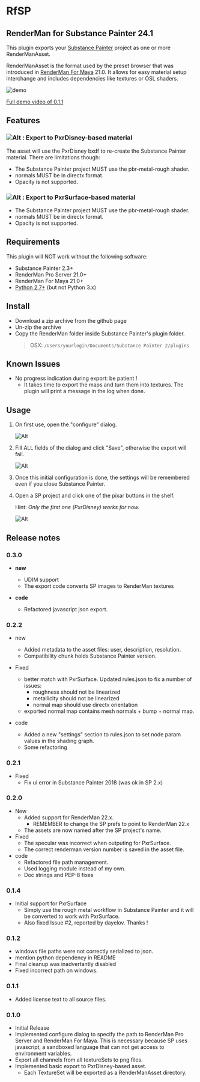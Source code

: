 # RfSP

## RenderMan for Substance Painter 24.1

This plugin exports your [Substance Painter](https://www.allegorithmic.com/products/substance-painter) project as one or more RenderManAsset.

RenderManAsset is the format used by the preset browser that was introduced in [RenderMan For Maya](https://rmanwiki.pixar.com/display/REN/RenderMan+for+Maya) 21.0. It allows for easy material setup interchange and includes dependencies like textures or OSL shaders.

![demo](img/RfSP_v0.gif)

[Full demo video of 0.1.1](https://youtu.be/ZEyT95aPFYk)

## Features

### ![Alt](RenderMan/icons/PxrDisney.png "PxrDisney") : Export to PxrDisney-based material

The asset will use the PxrDisney bxdf to re-create the Substance Painter material. There are limitations though:

* The Substance Painter project MUST use the pbr-metal-rough shader.
* normals MUST be in directx format.
* Opacity is not supported.

### ![Alt](RenderMan/icons/PxrSurface.png "PxrSurface") : Export to PxrSurface-based material

* The Substance Painter project MUST use the pbr-metal-rough shader.
* normals MUST be in directx format.
* Opacity is not supported.

## Requirements

This plugin will NOT work without the following software:

* Substance Painter 2.3+
* RenderMan Pro Server 21.0+
* RenderMan For Maya 21.0+
* [Python 2.7+](https://www.python.org/downloads/release/python-2712/) (but not Python 3.x)

## Install

* Download a zip archive from the github page
* Un-zip the archive
* Copy the RenderMan folder inside Substance Painter's plugin folder.
  > OSX: `/Users/yourlogin/Documents/Substance Painter 2/plugins`

## Known Issues

* No progress indication during export: be patient !
  * It takes time to export the maps and turn them into textures. The plugin will print a message in the log when done.

## Usage

1. On first use, open the "configure" dialog.

   ![Alt](img/open_configure_dialog.jpg "open config dialog")

1. Fill ALL fields of the dialog and click "Save", otherwise the export will fail.

   ![Alt](img/configure_dialog.jpg "open config dialog")

1. Once this initial configuration is done, the settings will be remembered even if you close Substance Painter.

1. Open a SP project and click one of the pixar buttons in the shelf.

   Hint: _Only the first one (PxrDisney) works for now._

   ![Alt](img/shelf_buttons.jpg "open config dialog")

## Release notes

### 0.3.0

* **new**
  * UDIM support
  * The export code converts SP images to RenderMan textures

* **code**
  * Refactored javascript json export.

### 0.2.2

* new
  * Added metadata to the asset files: user, description, resolution.
  * Compatibility chunk holds Substance Painter version.

* Fixed
  * better match with PxrSurface. Updated rules.json to fix a number of issues:
    * roughness should not be linearized
    * metallicity should not be linearized
    * normal map should use directx orientation
  * exported normal map contains mesh normals + bump + normal map.

* code
  * Added a new "settings" section to rules.json to set node param values in the shading graph.
  * Some refactoring

### 0.2.1

* Fixed
  * Fix ui error in Substance Painter 2018 (was ok in SP 2.x)

### 0.2.0

* New
  * Added support for RenderMan 22.x.
    * REMEMBER to change the SP prefs to point to RenderMan 22.x
  * The assets are now named after the SP project's name.
* Fixed
  * The specular was incorrect when outputing for PxrSurface.
  * The correct renderman version number is saved in the asset file.
* code
  * Refactored file path management.
  * Used logging module instead of my own.
  * Doc strings and PEP-8 fixes

### 0.1.4

* Initial support for PxrSurface
  * Simply use the rough metal workflow in Substance Painter and it will be converted to work with PxrSurface.
  * Also fixed Issue #2, reported by dayelov. Thanks !

### 0.1.2

* windows file paths were not correctly serialized to json.
* mention python dependency in README
* Final cleanup was inadvertantly disabled
* Fixed incorrect path on windows.

### 0.1.1

* Added license text to all source files.

### 0.1.0

* Initial Release
* Implemented configure dialog to specify the path to RenderMan Pro Server and RenderMan For Maya. This is necessary because SP uses javascript, a sandboxed language that can not get access to environment variables.
* Export all channels from all textureSets to png files.
* Implemented basic export to PxrDisney-based asset.
  * Each TextureSet will be exported as a RenderManAsset directory.
